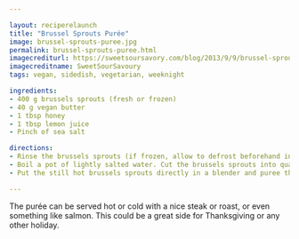 ```yaml
---

layout: reciperelaunch
title: "Brussel Sprouts Purée"
image: brussel-sprouts-puree.jpg
permalink: brussel-sprouts-puree.html
imagecrediturl: https://sweetsoursavory.com/blog/2013/9/9/brussel-sprouts-pure
imagecreditname: SweetSourSavoury
tags: vegan, sidedish, vegetarian, weeknight

ingredients:
- 400 g brussels sprouts (fresh or frozen)
- 40 g vegan butter
- 1 tbsp honey
- 1 tbsp lemon juice
- Pinch of sea salt

directions:
- Rinse the brussels sprouts (if frozen, allow to defrost beforehand in cold water). 
- Boil a pot of lightly salted water. Cut the brussels sprouts into quarters and blanch for about 2 minutes until they are tender, but not overcooked.
- Put the still hot brussels sprouts directly in a blender and puree them with cold butter, sea salt, pepper, honey and lemon juice.

---
```


The purée can be served hot or cold with a nice steak or roast, or even something like salmon. This could be a great side for Thanksgiving or any other holiday.